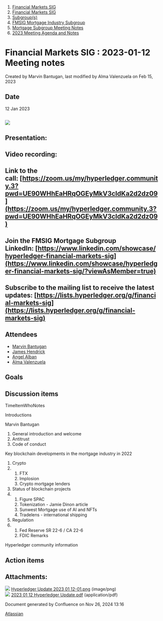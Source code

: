 1. [Financial Markets SIG](index.html)
2. [Financial Markets SIG](Financial-Markets-SIG_20545549.html)
3. [Subgroup(s)](20559462.html)
4. [FMSIG Mortgage Industry Subgroup](FMSIG-Mortgage-Industry-Subgroup_20546787.html)
5. [Mortgage Subgroup Meeting Notes](Mortgage-Subgroup-Meeting-Notes_20559602.html)
6. [2023 Meeting Agenda and Notes](2023-Meeting-Agenda-and-Notes_28147910.html)

# Financial Markets SIG : 2023-01-12 Meeting notes

Created by Marvin Bantugan, last modified by Alma Valenzuela on Feb 15, 2023

## Date

12 Jan 2023

## ![](attachments/20547571/20560219.png?height=250)

## Presentation:

## Video recording:

## Link to the call: [https://zoom.us/my/hyperledger.community.3?pwd=UE90WHhEaHRqOGEyMkV3cldKa2d2dz09](https://zoom.us/my/hyperledger.community.3?pwd=UE90WHhEaHRqOGEyMkV3cldKa2d2dz09)

## Join the FMSIG Mortgage Subgroup LinkedIn: [https://www.linkedin.com/showcase/hyperledger-financial-markets-sig](https://www.linkedin.com/showcase/hyperledger-financial-markets-sig/?viewAsMember=true)

## Subscribe to the mailing list to receive the latest updates: [https://lists.hyperledger.org/g/financial-markets-sig](https://lists.hyperledger.org/g/financial-markets-sig)

## Attendees

- [Marvin Bantugan](https://lf-hyperledger.atlassian.net/wiki/people/712020:1b75350c-2d79-4480-b0ea-774e0ab06540?ref=confluence)
- [James Hendrick](https://lf-hyperledger.atlassian.net/wiki/people/712020:51dc6fef-8c89-4b07-8897-1fad3347eea4?ref=confluence)
- [Angel Alban](https://lf-hyperledger.atlassian.net/wiki/people/600eefd8dc29b4006a39f08c?ref=confluence)
- [Alma Valenzuela](https://lf-hyperledger.atlassian.net/wiki/people/5fe21b90d3649601393a19bc?ref=confluence)

## Goals

## Discussion items

TimeItemWhoNotes

Introductions

Marvin Bantugan

1. General introduction and welcome
2. Antitrust
3. Code of conduct

Key blockchain developments in the mortgage industry in 2022

1. Crypto
2. 1. FTX
   2. Implosion
   3. Crypto mortgage lenders
3. Status of blockchain projects
4. 1. Figure SPAC
   2. Tokenization - Jamie Dinon article
   3. Sunwest Mortgage use of AI and NFTs
   4. Tradelens - international shipping
5. Regulation
6. 1. Fed Reserve SR 22-6 / CA 22-6
   2. FDIC Remarks

Hyperledger community information

## Action items

## Attachments:

![](images/icons/bullet_blue.gif) [Hyperledger Update 2023 01 12-01.png](attachments/20547571/20560219.png) (image/png)  
![](images/icons/bullet_blue.gif) [2023 01 12 Hyperledger Update.pdf](attachments/20547571/20560228.pdf) (application/pdf)

Document generated by Confluence on Nov 26, 2024 13:16

[Atlassian](http://www.atlassian.com/)
